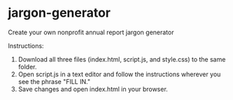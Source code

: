 # jargon-generator
Create your own nonprofit annual report jargon generator

Instructions:
1. Download all three files (index.html, script.js, and style.css) to the same folder.
2. Open script.js in a text editor and follow the instructions wherever you see the phrase "FILL IN."
3. Save changes and open index.html in your browser.

